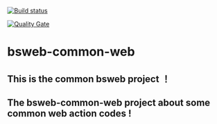 ﻿
[![Build status](https://travis-ci.org/15838028035/bsweb-common-web.svg?branch=master)](https://travis-ci.org/15838028035/bsweb-common-web)

[![Quality Gate](https://sonarcloud.io/dashboard?id=com.github.15838028035%3Absweb-common-web)](https://sonarcloud.io/dashboard?id=com.github.15838028035%3Absweb-common-web)

# bsweb-common-web


## This is the common bsweb project ！

## The bsweb-common-web project   about some common web action codes !
